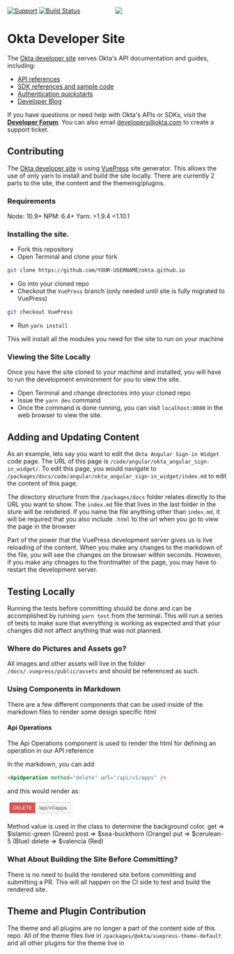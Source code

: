 [<img src="https://devforum.okta.com/uploads/oktadev/original/1X/bf54a16b5fda189e4ad2706fb57cbb7a1e5b8deb.png" align="right" width="256px"/>][doc]

[![Support](https://img.shields.io/badge/support-developer%20forum-blue.svg)][devforum] [![Build Status](https://travis-ci.org/okta/okta.github.io.svg?branch=source)](https://travis-ci.org/okta/okta.github.io)

# Okta Developer Site

The [Okta developer site][doc] serves Okta's API documentation and guides, including:
- [API references](https://developer.okta.com/docs/api/resources/)
- [SDK references and sample code](https://developer.okta.com/documentation/)
- [Authentication quickstarts](https://developer.okta.com/quickstart/)
- [Developer Blog](https://developer.okta.com/blog/)

If you have questions or need help with Okta's APIs or SDKs, visit the **[Developer Forum][devforum]**. You can also email developers@okta.com to create a support ticket.

## Contributing
The [Okta developer site][doc] is using [VuePress][vuepress] site generator. This allows the use of only yarn to install and build the site locally.
There are currently 2 parts to the site, the content and the themeing/plugins.

### Requirements
Node: 10.9+
NPM: 6.4+
Yarn: >1.9.4 <1.10.1

### Installing the site.
 - Fork this repository
 - Open Terminal and clone your fork
 ```sh
 git clone https://github.com/YOUR-USERNAME/okta.github.io
 ```
 - Go into your cloned repo
 - Checkout the `VuePress` branch (only needed until site is fully migrated to VuePress)
 ```sh
 git checkout VuePress
 ```
 - Run `yarn install`

This will install all the modules you need for the site to run on your machine


### Viewing the Site Locally
Once you have the site cloned to your machine and installed, you will have to run the development environment for you to view the site.

 - Open Terminal and change directories into your cloned repo
 - Issue the `yarn dev` command
 - Once the command is done running, you can visit `localhost:8080` in the web browser to view the site.

## Adding and Updating Content
As an example, lets say you want to edit the `Okta Angular Sign-in Widget` code page. The URL of this page is `/code/angular/okta_angular_sign-in_widget/`.
To edit this page, you would navigate to `/packages/docs/code/angular/okta_angular_sign-in_widget/index.md` to edit the content of this page.

The directory structure from the `/packages/docs` folder relates directly to the URL you want to show. The `index.md` file that lives in the last folder in the sture will be rendered.
If you name the file anything other than `index.md`, it will be required that you also include `.html` to the url when you go to view the page in the browser

Part of the power that the VuePress development server gives us is live reloading of the content. When you make any changes to the markdown of the file, you will see the changes on the browser within seconds.
However, if you make any chnages to the frontmatter of the page, you may have to restart the development server.

## Testing Locally
Running the tests before committing should be done and can be accomplished by running `yarn test` from the terminal. This will run a series of tests to make sure that everything is working as expected and that your changes did not affect anything that was not planned.

### Where do Pictures and Assets go?
All images and other assets will live in the folder `/docs/.vuepress/public/assets` and should be referenced as such.

### Using Components in Markdown
There are a few different components that can be used inside of the markdown files to render some design specific html

#### Api Operations
The Api Operations component is used to render the html for defining an operation in our API reference

In the markdown, you can add
```html
<ApiOperation method="delete" url="/api/v1/apps" />
```
and this would render as:

<img src=".github/images/api-operations-rendered.png" width="150px"/>

Method value is used in the class to determine the background color.
get => $islamic-green (Green)
post => $sea-buckthorn (Orange)
put => $cerulean-5 (Blue)
delete => $valencia (Red)

### What About Building the Site Before Committing?
There is no need to build the rendered site before committing and submitting a PR. This will all happen on the CI side to test and build the rendered site.


## Theme and Plugin Contribution
The theme and all plugins are no longer a part of the content side of this repo. All of the theme files live in `/packages/@okta/vuepress-theme-default` and all other plugins for the theme live in

[doc]: https://developer.okta.com
[devforum]: https://devforum.okta.com
[vuepress]: https://vuepress.vuejs.org
